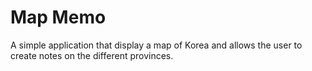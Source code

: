 # Map Memo

A simple application that display a map of Korea and allows the user to create notes on the different provinces.